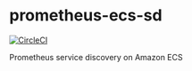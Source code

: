 # prometheus-ecs-sd
[![CircleCI](https://circleci.com/gh/okushchenko/prometheus-ecs-sd.svg?style=svg)](https://circleci.com/gh/okushchenko/prometheus-ecs-sd)

Prometheus service discovery on Amazon ECS
